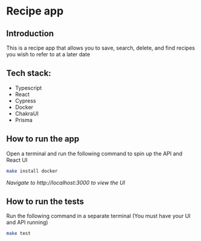 # Recipe app
## Introduction
This is a recipe app that allows you to save, search, delete, and find recipes you wish to refer to at a later date


## Tech stack:
- Typescript
- React
- Cypress
- Docker
- ChakraUI
- Prisma


## How to run the app

Open a terminal and run the following command to spin up the API and React UI

```bash
make install docker
```

_Navigate to http://localhost:3000 to view the UI_

## How to run the tests

Run the following command in a separate terminal (You must have your UI and API running)

```bash
make test
```

